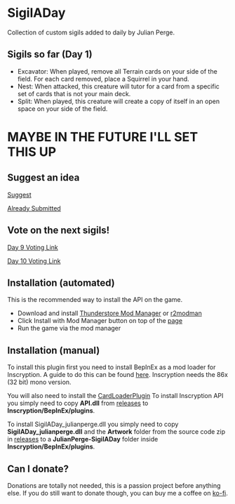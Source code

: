 # SigilADay
Collection of custom sigils added to daily by Julian Perge.

## Sigils so far (Day 1)
- Excavator: When played, remove all Terrain cards on your side of the field. For each card removed, place a Squirrel in your hand.
- Nest: When attacked, this creature will tutor for a card from a specific set of cards that is not your main deck.
- Split: When played, this creature will create a copy of itself in an open space on your side of the field.

# MAYBE IN THE FUTURE I'LL SET THIS UP
## Suggest an idea
[Suggest](https://forms.gle/2GtJP16gB6kUbrJg8)

[Already Submitted](https://docs.google.com/spreadsheets/d/1kxw50Brl9Pr1oM1UhjJnZyzyKbKZiDV_L5TLqp6lDR8/edit?resourcekey#gid=529419162)

## Vote on the next sigils!
[Day 9 Voting Link](https://forms.gle/q1sjWtH24tiBj35p9)

[Day 10 Voting Link](https://forms.gle/FePigWwGPSazDBka9)



## Installation (automated)
This is the recommended way to install the API on the game.

- Download and install [Thunderstore Mod Manager](https://www.overwolf.com/app/Thunderstore-Thunderstore_Mod_Manager) or [r2modman](https://timberborn.thunderstore.io/package/ebkr/r2modman/)
- Click Install with Mod Manager button on top of the [page](https://inscryption.thunderstore.io/package/Cyantist/SigilADay/)
- Run the game via the mod manager

## Installation (manual)
To install this plugin first you need to install BepInEx as a mod loader for Inscryption. A guide to do this can be found [here](https://docs.bepinex.dev/articles/user_guide/installation/index.html#where-to-download-bepinex). Inscryption needs the 86x (32 bit) mono version.

You will also need to install the [CardLoaderPlugin](https://github.com/ScottWilson0903/InscryptionAPI)
To install Inscryption API you simply need to copy **API.dll** from [releases](https://github.com/ScottWilson0903/InscryptionAPI/releases) to **Inscryption/BepInEx/plugins**.

To install SigilADay_julianperge.dll you simply need to copy **SigilADay_julianperge.dll** and the **Artwork** folder from the source code zip in [releases](https://github.com/ScottWilson0903/SigilADay/releases) to a **JulianPerge-SigilADay** folder inside **Inscryption/BepInEx/plugins**.

## Can I donate?
Donations are totally not needed, this is a passion project before anything else. If you do still want to donate though, you can buy me a coffee on [ko-fi](https://ko-fi.com/madcyantist).
